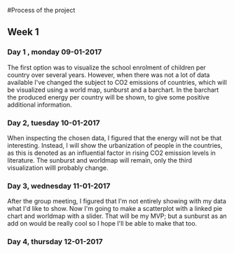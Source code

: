 #Process of the project
## Week 1
### Day 1 , monday 09-01-2017
The first option was to visualize the school enrolment of children per country over several years. However, when there was not a lot of data available I've changed the subject to CO2 emissions of countries, which will be visualized using a world map, sunburst and a barchart. In the barchart the produced energy per country will be shown, to give some positive additional information. 

### Day 2, tuesday 10-01-2017
When inspecting the chosen data, I figured that the energy will not be that interesting. Instead, I will show the urbanization of people in the countries, as this is denoted as an influential factor in rising CO2 emission levels in literature.  The sunburst and worldmap will remain, only the third visualization willl probably change. 

### Day 3, wednesday 11-01-2017
After the group meeting, I figured that I'm not entirely showing with my data what I'd like to show. Now I'm going to make a scatterplot with a linked pie chart and worldmap with a slider. That will be my MVP; but a sunburst as an add on would be really cool so I hope I'll be able to make that too. 

### Day 4, thursday 12-01-2017
